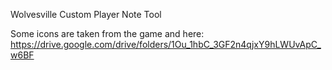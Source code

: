 Wolvesville Custom Player Note Tool

Some icons are taken from the game and here: https://drive.google.com/drive/folders/1Ou_1hbC_3GF2n4qjxY9hLWUvApC_w6BF